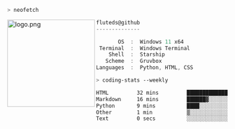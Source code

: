 ```zsh
> neofetch
```

<!--img align="left" src="https://github.com/fluteds.png" alt="logo.png" width="200"/>-->
<img align="left" src="https://external-content.duckduckgo.com/iu/?u=https%3A%2F%2F78.media.tumblr.com%2F975fca5f82161b190efdcaa05ffbd4ec%2Ftumblr_p6q6m9TJF01x3p3jmo1_500.png&f=1&nofb=1" alt="logo.png" width="200"/>

```csharp
fluteds@github
--------------

       OS  :  Windows 11 x64
 Terminal  :  Windows Terminal
    Shell  :  Starship
   Scheme  :  Gruvbox
Languages  :  Python, HTML, CSS
```

```zsh
> coding-stats --weekly
```

<!--START_SECTION:waka-->

```txt
HTML         32 mins         █████████████▓░░░░░░░░░░░   54.04 %
Markdown     16 mins         ██████▓░░░░░░░░░░░░░░░░░░   27.26 %
Python       9 mins          ████░░░░░░░░░░░░░░░░░░░░░   16.58 %
Other        1 min           ▒░░░░░░░░░░░░░░░░░░░░░░░░   01.69 %
Text         0 secs          ░░░░░░░░░░░░░░░░░░░░░░░░░   00.21 %
```

<!--END_SECTION:waka-->
